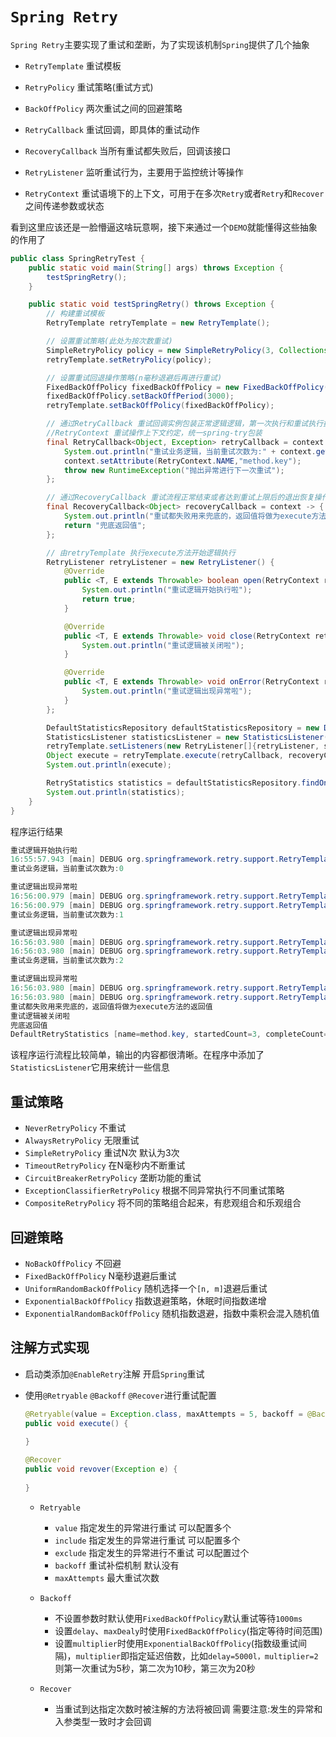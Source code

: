 # `Spring Retry`

`Spring Retry`主要实现了重试和垄断，为了实现该机制`Spring`提供了几个抽象

- `RetryTemplate` 重试模板
- `RetryPolicy` 重试策略(重试方式)
- `BackOffPolicy` 两次重试之间的回避策略

- `RetryCallback` 重试回调，即具体的重试动作
- `RecoveryCallback` 当所有重试都失败后，回调该接口
- `RetryListener` 监听重试行为，主要用于监控统计等操作
- `RetryContext` 重试语境下的上下文，可用于在多次`Retry`或者`Retry`和`Recover`之间传递参数或状态

看到这里应该还是一脸懵逼这啥玩意啊，接下来通过一个`DEMO`就能懂得这些抽象的作用了

```java
public class SpringRetryTest {
    public static void main(String[] args) throws Exception {
        testSpringRetry();
    }

    public static void testSpringRetry() throws Exception {
        // 构建重试模板
        RetryTemplate retryTemplate = new RetryTemplate();

        // 设置重试策略(此处为按次数重试)
        SimpleRetryPolicy policy = new SimpleRetryPolicy(3, Collections.singletonMap(Exception.class, true));
        retryTemplate.setRetryPolicy(policy);

        // 设置重试回退操作策略(n毫秒退避后再进行重试)
        FixedBackOffPolicy fixedBackOffPolicy = new FixedBackOffPolicy();
        fixedBackOffPolicy.setBackOffPeriod(3000);
        retryTemplate.setBackOffPolicy(fixedBackOffPolicy);

        // 通过RetryCallback 重试回调实例包装正常逻辑逻辑，第一次执行和重试执行执行的都是这段逻辑
        //RetryContext 重试操作上下文约定，统一spring-try包装
        final RetryCallback<Object, Exception> retryCallback = context -> {
            System.out.println("重试业务逻辑，当前重试次数为:" + context.getRetryCount() + "\r\n");
            context.setAttribute(RetryContext.NAME,"method.key");
            throw new RuntimeException("抛出异常进行下一次重试");
        };

        // 通过RecoveryCallback 重试流程正常结束或者达到重试上限后的退出恢复操作实例
        final RecoveryCallback<Object> recoveryCallback = context -> {
            System.out.println("重试都失败用来兜底的，返回值将做为execute方法的返回值");
            return "兜底返回值";
        };

        // 由retryTemplate 执行execute方法开始逻辑执行
        RetryListener retryListener = new RetryListener() {
            @Override
            public <T, E extends Throwable> boolean open(RetryContext retryContext, RetryCallback<T, E> retryCallback) {
                System.out.println("重试逻辑开始执行啦");
                return true;
            }

            @Override
            public <T, E extends Throwable> void close(RetryContext retryContext, RetryCallback<T, E> retryCallback, Throwable throwable) {
                System.out.println("重试逻辑被关闭啦");
            }

            @Override
            public <T, E extends Throwable> void onError(RetryContext retryContext, RetryCallback<T, E> retryCallback, Throwable throwable) {
                System.out.println("重试逻辑出现异常啦");
            }
        };

        DefaultStatisticsRepository defaultStatisticsRepository = new DefaultStatisticsRepository();
        StatisticsListener statisticsListener = new StatisticsListener(defaultStatisticsRepository);
        retryTemplate.setListeners(new RetryListener[]{retryListener, statisticsListener});
        Object execute = retryTemplate.execute(retryCallback, recoveryCallback);
        System.out.println(execute);

        RetryStatistics statistics = defaultStatisticsRepository.findOne("method.key");
        System.out.println(statistics);
    }
}
```

程序运行结果

```java
重试逻辑开始执行啦
16:55:57.943 [main] DEBUG org.springframework.retry.support.RetryTemplate - Retry: count=0
重试业务逻辑，当前重试次数为:0

重试逻辑出现异常啦
16:56:00.979 [main] DEBUG org.springframework.retry.support.RetryTemplate - Checking for rethrow: count=1
16:56:00.979 [main] DEBUG org.springframework.retry.support.RetryTemplate - Retry: count=1
重试业务逻辑，当前重试次数为:1

重试逻辑出现异常啦
16:56:03.980 [main] DEBUG org.springframework.retry.support.RetryTemplate - Checking for rethrow: count=2
16:56:03.980 [main] DEBUG org.springframework.retry.support.RetryTemplate - Retry: count=2
重试业务逻辑，当前重试次数为:2

重试逻辑出现异常啦
16:56:03.980 [main] DEBUG org.springframework.retry.support.RetryTemplate - Checking for rethrow: count=3
16:56:03.980 [main] DEBUG org.springframework.retry.support.RetryTemplate - Retry failed last attempt: count=3
重试都失败用来兜底的，返回值将做为execute方法的返回值
重试逻辑被关闭啦
兜底返回值
DefaultRetryStatistics [name=method.key, startedCount=3, completeCount=0, recoveryCount=1, errorCount=3, abortCount=0]
```

该程序运行流程比较简单，输出的内容都很清晰。在程序中添加了`StatisticsListener`它用来统计一些信息

## 重试策略

- `NeverRetryPolicy` 不重试
- `AlwaysRetryPolicy` 无限重试
- `SimpleRetryPolicy` 重试N次 默认为3次
- `TimeoutRetryPolicy` 在N毫秒内不断重试
- `CircuitBreakerRetryPolicy` 垄断功能的重试
- `ExceptionClassifierRetryPolicy` 根据不同异常执行不同重试策略
- `CompositeRetryPolicy` 将不同的策略组合起来，有悲观组合和乐观组合

## 回避策略

- `NoBackOffPolicy` 不回避
- `FixedBackOffPolicy` N毫秒退避后重试
- `UniformRandomBackOffPolicy` 随机选择一个`[n, m]`退避后重试
- `ExponentialBackOffPolicy` 指数退避策略，休眠时间指数递增
- `ExponentialRandomBackOffPolicy` 随机指数退避，指数中乘积会混入随机值

## 注解方式实现

- 启动类添加`@EnableRetry`注解 开启`Spring`重试

- 使用`@Retryable` `@Backoff` `@Recover`进行重试配置

  ```java
  @Retryable(value = Exception.class, maxAttempts = 5, backoff = @Backoff(delay = 5000L, multiplier = 2))
  public void execute() {
      
  }
  
  @Recover
  public void revover(Exception e) {
      
  }
  ```

  - `Retryable` 

    - `value` 指定发生的异常进行重试 可以配置多个
    - `include` 指定发生的异常进行重试 可以配置多个
    - `exclude` 指定发生的异常进行不重试 可以配置过个
    - `backoff` 重试补偿机制 默认没有
    - `maxAttempts` 最大重试次数

  - `Backoff`
    - 不设置参数时默认使用`FixedBackOffPolicy`默认重试等待`1000ms`
    - 设置`delay`、`maxDealy`时使用`FixedBackOffPolicy`(指定等待时间范围)
    - 设置`multiplier`时使用`ExponentialBackOffPolicy`(指数级重试间隔)，`multiplier`即指定延迟倍数，比如`delay=5000l，multiplier=2`则第一次重试为5秒，第二次为10秒，第三次为20秒

  - `Recover`

    - 当重试到达指定次数时被注解的方法将被回调  需要注意:发生的异常和入参类型一致时才会回调